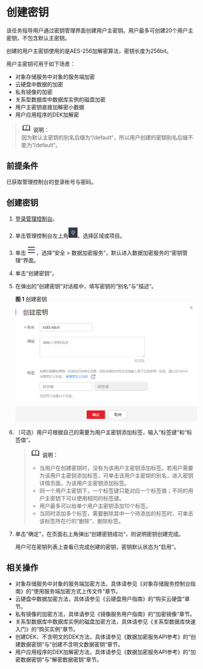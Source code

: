 # 创建密钥<a name="dew_01_0178"></a>

该任务指导用户通过密钥管理界面创建用户主密钥。用户最多可创建20个用户主密钥，不包含默认主密钥。

创建的用户主密钥使用的是AES-256加解密算法，密钥长度为256bit。

用户主密钥可用于如下场景：

-   对象存储服务中对象的服务端加密
-   云硬盘中数据的加密
-   私有镜像的加密
-   关系型数据库中数据库实例的磁盘加密
-   用户主密钥直接加解密小数据
-   用户应用程序的DEK加解密

>![](public_sys-resources/icon-note.gif) **说明：**   
>因为默认主密钥的别名后缀为“/default“，所以用户创建的密钥别名后缀不能为“/default“。  

## 前提条件<a name="section556861155951"></a>

已获取管理控制台的登录帐号与密码。

## 创建密钥<a name="section408105191602"></a>

1.  [登录管理控制台](https://console.huaweicloud.com)。
2.  单击管理控制台左上角![](figures/icon_region.png)，选择区域或项目。
3.  单击![](figures/icon-servicelist.png)，选择“安全  \>  数据加密服务“，默认进入数据加密服务的“密钥管理“界面。
4.  单击“创建密钥“。
5.  在弹出的“创建密钥“对话框中，填写密钥的“别名“与“描述“。

    **图 1**  创建密钥<a name="fig1015061112518"></a>  
    ![](figures/创建密钥.png "创建密钥")

6.  （可选）用户可根据自己的需要为用户主密钥添加标签，输入“标签键“和“标签值“。

    >![](public_sys-resources/icon-note.gif) **说明：**   
    >-   当用户在创建密钥时，没有为该用户主密钥添加标签。若用户需要为该用户主密钥添加标签，可单击该用户主密钥的别名，进入密钥详情页面，为该用户主密钥添加标签。  
    >-   同一个用户主密钥下，一个标签键只能对应一个标签值；不同的用户主密钥下可以使用相同的标签键。  
    >-   用户最多可以给单个用户主密钥添加10个标签。  
    >-   当同时添加多个标签，需要删除其中一个待添加的标签时，可单击该标签所在行的“删除“，删除标签。  

7.  单击“确定“，在页面右上角弹出“创建密钥成功“，则说明密钥创建完成。

    用户可在密钥列表上查看已完成创建的密钥，密钥默认状态为“启用“。


## 相关操作<a name="section1638212611642"></a>

-   对象存储服务中对象的服务端加密方法，具体请参见《对象存储服务控制台指南》的“使用服务端加密方式上传文件“章节。
-   云硬盘中数据加密方法，具体请参见《云硬盘用户指南》的“购买云硬盘“章节。
-   私有镜像的加密方法，具体请参见《镜像服务用户指南》的“加密镜像“章节。
-   关系型数据库中数据库实例的磁盘加密方法，具体请参见《关系型数据库快速入门》的“购买实例“章节。
-   创建DEK、不含明文的DEK方法，具体请参见《数据加密服务API参考》的“创建数据密钥“与“创建不含明文数据密钥“章节。
-   用户应用程序的DEK加解密方法，具体请参见《数据加密服务API参考》的“加密数据密钥“与“解密数据密钥“章节。


